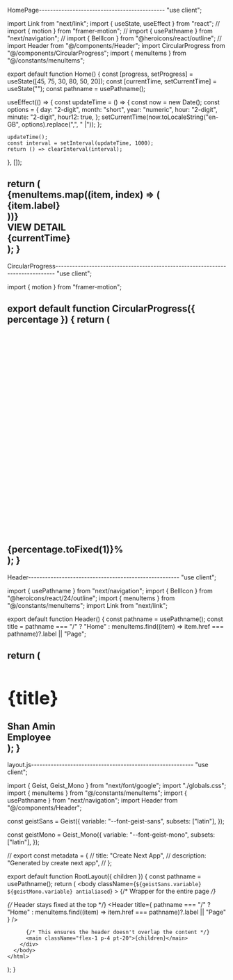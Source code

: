 HomePage---------------------------------------------
"use client";

import Link from "next/link";
import { useState, useEffect } from "react";
// import { motion } from "framer-motion";
// import { usePathname } from "next/navigation";
// import { BellIcon } from "@heroicons/react/outline";
// import Header from "@/components/Header";
import CircularProgress from "@/components/CircularProgress";
import { menuItems } from "@/constants/menuItems";

export default function Home() {
  const [progress, setProgress] = useState([45, 75, 30, 80, 50, 20]);
  const [currentTime, setCurrentTime] = useState("");
  const pathname = usePathname();

  useEffect(() => {
    const updateTime = () => {
      const now = new Date();
      const options = {
        day: "2-digit",
        month: "short",
        year: "numeric",
        hour: "2-digit",
        minute: "2-digit",
        hour12: true,
      };
      setCurrentTime(now.toLocaleString("en-GB", options).replace(",", " |"));
    };

    updateTime();
    const interval = setInterval(updateTime, 1000);
    return () => clearInterval(interval);
  }, []);

  return (
    <div className="min-h-screen flex flex-col items-center ">
      <div className="grid grid-cols-2 gap-4 w-full max-w-md mt-4">
        {menuItems.map((item, index) => (
          <Link
            key={item.label}
            href={item.href}
            className="bg-gray-200 rounded-lg p-4 flex flex-col items-center justify-center relative"
          >
            <div className="text-lg font-semibold">{item.label}</div>
            <CircularProgress percentage={progress[index]} />
          </Link>
        ))}
      </div>
      <Link
        href="/view-detail"
        className="mt-6 px-6 py-3 bg-blue-600 text-white text-lg font-semibold rounded-full shadow-md hover:bg-blue-700 transition-all"
      >
        VIEW DETAIL
      </Link>
      <div className="mt-4 text-lg font-medium text-gray-700">
        {currentTime}
      </div>
    </div>
  );
}
----------------------------------------------------------------------------
CircularProgress------------------------------------------------------------------------------
"use client";

import { motion } from "framer-motion";

export default function CircularProgress({ percentage }) {
  return (
    <div className="relative w-16 h-16 mt-2">
      <svg className="w-full h-full" viewBox="0 0 100 100">
        <circle
          className="text-gray-300 stroke-current"
          strokeWidth="10"
          cx="50"
          cy="50"
          r="40"
          fill="transparent"
        />
        <motion.circle
          className="text-blue-500 stroke-current"
          strokeWidth="10"
          cx="50"
          cy="50"
          r="40"
          fill="transparent"
          strokeDasharray="251.2"
          strokeDashoffset={251.2 - (251.2 * percentage) / 100}
          initial={{ strokeDashoffset: 251.2 }}
          animate={{ strokeDashoffset: 251.2 - (251.2 * percentage) / 100 }}
          transition={{ duration: 1 }}
        />
      </svg>
      <div className="absolute inset-0 flex items-center justify-center text-sm font-bold">
        {percentage.toFixed(1)}%
      </div>
    </div>
  );
}
------------------------------------------------------------------
Header------------------------------------------------------
"use client";

import { usePathname } from "next/navigation";
import { BellIcon } from "@heroicons/react/24/outline";
import { menuItems } from "@/constants/menuItems";
import Link from "next/link";

export default function Header() {
  const pathname = usePathname();
  const title =
    pathname === "/"
      ? "Home"
      : menuItems.find((item) => item.href === pathname)?.label || "Page";

  return (
    <div className="w-full p-4 bg-white shadow-md fixed top-0 left-0 right-0 z-10 h-20 flex flex-col justify-center">
      <div className="flex items-center justify-between w-full">
        <div className="flex items-center space-x-3">
          <Link href="/">
            <div className="flex flex-col space-y-1">
              <div className="w-6 h-1 bg-gray-800 rounded-full"></div>
              <div className="w-4 h-1 bg-gray-800 rounded-full"></div>
              <div className="w-3 h-1 bg-gray-800 rounded-full"></div>
            </div>
          </Link>
          <h1 className="text-xl font-semibold">{title}</h1>
        </div>
        <BellIcon className="w-6 h-6 text-gray-800" />
      </div>
      <div className="flex flex-col w-full text-sm text-gray-700 mt-1">
        <div>Shan Amin</div>
        <div>Employee</div>
      </div>
    </div>
  );
}
----------------------------------------------------------------------------
layout.js----------------------------------------------------------
"use client";

import { Geist, Geist_Mono } from "next/font/google";
import "./globals.css";
import { menuItems } from "@/constants/menuItems";
import { usePathname } from "next/navigation";
import Header from "@/components/Header";

const geistSans = Geist({
  variable: "--font-geist-sans",
  subsets: ["latin"],
});

const geistMono = Geist_Mono({
  variable: "--font-geist-mono",
  subsets: ["latin"],
});

// export const metadata = {
//   title: "Create Next App",
//   description: "Generated by create next app",
// };

export default function RootLayout({ children }) {
  const pathname = usePathname();
  return (
    <html lang="en">
      <body
        className={`${geistSans.variable} ${geistMono.variable} antialiased`}
      >
        {/* Wrapper for the entire page */}
        <div className="min-h-screen flex flex-col">
          {/* Header stays fixed at the top */}
          <Header
            title={
              pathname === "/"
                ? "Home"
                : menuItems.find((item) => item.href === pathname)?.label ||
                  "Page"
            }
          />

          {/* This ensures the header doesn't overlap the content */}
          <main className="flex-1 p-4 pt-20">{children}</main>
        </div>
      </body>
    </html>
  );
}
